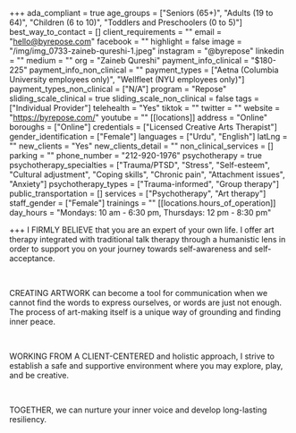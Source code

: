 +++
ada_compliant = true
age_groups = ["Seniors (65+)", "Adults (19 to 64)", "Children (6 to 10)", "Toddlers and Preschoolers (0 to 5)"]
best_way_to_contact = []
client_requirements = ""
email = "hello@byrepose.com"
facebook = ""
highlight = false
image = "/img/img_0733-zaineb-qureshi-1.jpeg"
instagram = "@byrepose"
linkedin = ""
medium = ""
org = "Zaineb Qureshi"
payment_info_clinical = "$180-225"
payment_info_non_clinical = ""
payment_types = ["Aetna (Columbia University employees only)", "Wellfleet (NYU employees only)"]
payment_types_non_clinical = ["N/A"]
program = "Repose"
sliding_scale_clinical = true
sliding_scale_non_clinical = false
tags = ["Individual Provider"]
telehealth = "Yes"
tiktok = ""
twitter = ""
website = "https://byrepose.com/"
youtube = ""
[[locations]]
address = "Online"
boroughs = ["Online"]
credentials = ["Licensed Creative Arts Therapist"]
gender_identification = ["Female"]
languages = ["Urdu", "English"]
latLng = ""
new_clients = "Yes"
new_clients_detail = ""
non_clinical_services = []
parking = ""
phone_number = "212-920-1976"
psychotherapy = true
psychotherapy_specialties = ["Trauma/PTSD", "Stress", "Self-esteem", "Cultural adjustment", "Coping skills", "Chronic pain", "Attachment issues", "Anxiety"]
psychotherapy_types = ["Trauma-informed", "Group therapy"]
public_transportation = []
services = ["Psychotherapy", "Art therapy"]
staff_gender = ["Female"]
trainings = ""
[[locations.hours_of_operation]]
day_hours = "Mondays: 10 am - 6:30 pm, Thursdays: 12 pm - 8:30 pm"

+++
I FIRMLY BELIEVE that you are an expert of your own life. I offer art therapy integrated with traditional talk therapy through a humanistic lens in order to support you on your journey towards self-awareness and self-acceptance.

<br>

CREATING ARTWORK can become a tool for communication when we cannot find the words to express ourselves, or words are just not enough. The process of art-making itself is a unique way of grounding and finding inner peace.

<br>

WORKING FROM A CLIENT-CENTERED and holistic approach, I strive to establish a safe and supportive environment where you may explore, play, and be creative.

<br>

TOGETHER, we can nurture your inner voice and develop long-lasting resiliency.